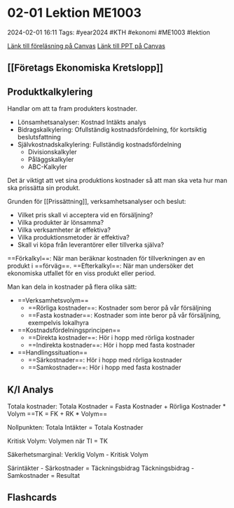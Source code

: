 # 02-01 Lektion ME1003

2024-02-01 16:11
Tags: #year2024 #KTH #ekonomi #ME1003 #lektion

[Länk till föreläsning på Canvas](https://canvas.kth.se/courses/44986/external_tools/2427)
[Länk till PPT på Canvas](https://canvas.kth.se/courses/44986/files/folder/2.%20F%C3%B6rel%C3%A4sningar?preview=7575247)

## [[Företags Ekonomiska Kretslopp]]

## Produktkalkylering

Handlar om att ta fram produkters kostnader.

- Lönsamhetsanalyser: Kostnad Intäkts analys
- Bidragskalkylering: Ofullständig kostnadsfördelning, för kortsiktig beslutsfattning
- Självkostnadskalkylering: Fullständig kostnadsfördelning
	- Divisionskalkyler
	- Påläggskalkyler
	- ABC-Kalkyler

Det är viktigt att vet sina produktions kostnader så att man ska veta hur man ska prissätta sin produkt.

Grunden för [[Prissättning]], verksamhetsanalyser och beslut:

- Vilket pris skall vi acceptera vid en försäljning?
- Vilka produkter är lönsamma?
- Vilka verksamheter är effektiva?
- Vilka produktionsmetoder är effektiva?
- Skall vi köpa från leverantörer eller tillverka själva?

==Förkalkyl==: När man beräknar kostnaden för tillverkningen av en produkt i ==förväg==.
==Efterkalkyl==: När man undersöker det ekonomiska utfallet för en viss produkt eller period.

Man kan dela in kostnader på flera olika sätt:

- ==Verksamhetsvolym==
	- ==Rörliga kostnader==: Kostnader som beror på vår försäljning
	- ==Fasta kostnader==: Kostnader som inte beror på vår försäljning, exempelvis lokalhyra
- ==Kostnadsfördelningsprincipen==
	- ==Direkta kostnader==: Hör i hopp med rörliga kostnader
	- ==Indirekta kostnader==: Hör i hopp med fasta kostnader
- ==Handlingssituation==
	- ==Särkostnader==: Hör i hopp med rörliga kostnader
	- ==Samkostnader==: Hör i hopp med fasta kostnader

## K/I Analys

Totala kostnader:
Totala Kostnader = Fasta Kostnader + Rörliga Kostnader * Volym
==TK = FK + RK * Volym==

Nollpunkten:
Totala Intäkter = Totala Kostnader

Kritisk Volym:
Volymen när TI = TK

Säkerhetsmarginal:
Verklig Volym - Kritisk Volym

Särintäkter - Särkostnader = Täckningsbidrag
Täckningsbidrag - Samkostnader = Resultat

## Flashcards

